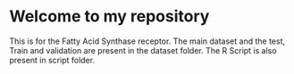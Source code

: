 # Welcome to my repository
This is for the Fatty Acid Synthase receptor. The main dataset and the test, Train and validation are present in the dataset folder.
The R Script is also present in script folder.

 
